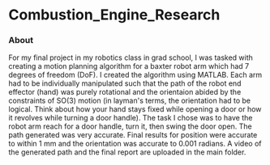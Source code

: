 # Combustion_Engine_Research

### About

For my final project in my robotics class in grad school, I was tasked with creating a motion planning algorithm for a baxter robot arm which had 7 degrees of freedom (DoF). I created the algorithm using MATLAB. Each arm had to be individually manipulated such that the path of the robot end effector (hand)  was purely rotational and the orientaion abided by the constraints of SO(3) motion (in layman's terms, the orientation had to be logical. Think about how your hand stays fixed while opening a door or how it revolves while turning a door handle). The task I chose was to have the robot arm reach for a door handle, turn it, then swing the door open. The path generated was very accurate. Final results for position were accurate to within 1 mm and the orientation was accurate to 0.001 radians. A video of the generated path and the final report are uploaded in the main folder.
